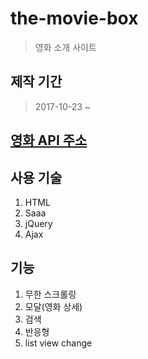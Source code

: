 # the-movie-box
> 영화 소개 사이트

## 제작 기간
> 2017-10-23 ~ 

## [영화 API 주소](http://yts.ag/api)

## 사용 기술
1. HTML
2. Saaa
3. jQuery
4. Ajax

## 기능 
1. 무한 스크롤링
2. 모달(영화 상세)
3. 검색
4. 반응형
5. list view change

